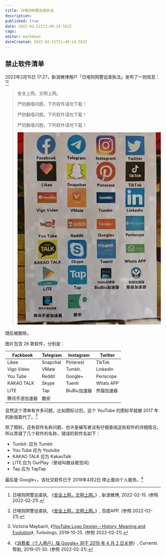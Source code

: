 ```yaml
---
title: 日喀则网警巡查执法
description:
published: true
date: 2022-02-21T21:49:14.552Z
tags:
editor: markdown
dateCreated: 2022-02-21T21:49:14.552Z
---
```


## 禁止软件清单

2022年2月15日 17:27，新浪微博用户「日喀则网警巡查执法」发布了一则信息：[^Xj2sf][^83747]

[^Xj2sf]: 日喀则网警巡查执, 《[安全上网，文明上网。](http://archive.fo/Xj2sf "https://weibo.com/5648523991/LfBrACDn0")》, 新浪微博, 2022-02-15. (参照 2022-02-21).

[^83747]: 日喀则网警巡查执, 《[安全上网，文明上网。](https://web.archive.org/web/20220221141400/https://mbd.baidu.com/newspage/data/dtlandingwise?nid=dt_4714083747795207320)》, 百度APP. (参照 2022-02-21).

> 安全上网，文明上网。
>
> 严防翻墙问题，下列软件请勿下载！
>
> 严防翻墙问题，下列软件请勿下载！
>
> 严防翻墙问题，下列软件请勿下载！
>
> ![图片内容](/src/blocklist/日喀则网警巡查执法/rc_list.webp)

随后被删除。

图片包含 26 款软件，分别是：

| Fackbook       | Telegram | Instagram    | Twitter    |
| -------------- | -------- | ------------ | ---------- |
| Likee          | Snapchat | Pinterest    | TikTok     |
| Vigo Video     | VMate    | Tumblr.      | Linkedin   |
| You Tube       | Reddit   | Google+      | Periscope  |
| KAKAO TALK     | Skype    | Tuenti       | Whats APP  |
| LITE           | Tap      | BiuBiu加速器 | 熊猫加速器 |
| 腾讯手游加速器 | 酷安     |              |            |

显然这个清单有许多问题，比如图标过旧，这个 YouTube 的图标早就被 2017 年的新版取代了。[^yls]

[^yls]: Victoria Maybach, 《[YouTube Logo Design – History, Meaning and Evolution](https://web.archive.org/web/20211209210935/https://turbologo.com/articles/youtube-logo/)》, Turbologo, 2019-10-25. (参照 2022-02-21).

除了图标，还有软件名称问题，也许是编写者没有仔细查阅这些软件的详细情况，所以弄错了几个软件的名称，错误的软件名如下：

+   Tumblr. 应为 Tumblr
+   You Tube 应为 Youtube
+   KAKAO TALK 应为 KakaoTalk
+   LITE 应为 OurPlay（曾经叫做谷歌空间）
+   Tap 应为 TapTap

最后是 Google+，该社交软件已于 2019年4月2日 停止面向个人服务。[^919]

[^919]: 《[消费者（个人用户）版 Google+ 将于 2019 年 4 月 2 日关停](https://web.archive.org/web/20200804113340/https://support.google.com/googlecurrents/answer/9195133?hl=zh-Hans)》, Currents帮助, 2019-01-30. (参照 2022-02-21).
